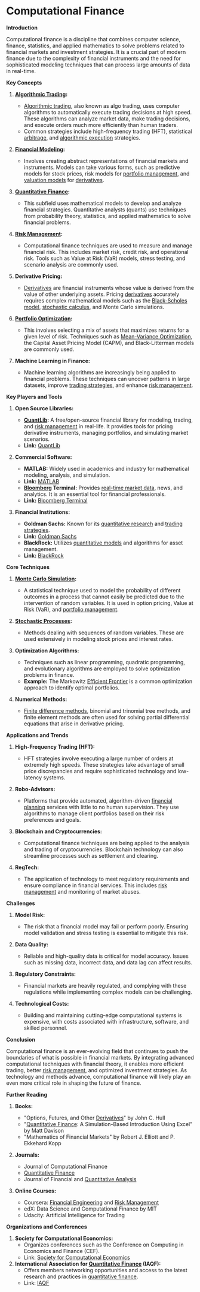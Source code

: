 # Computational Finance

**Introduction**

Computational finance is a discipline that combines computer science, finance, statistics, and applied mathematics to solve problems related to financial markets and investment strategies. It is a crucial part of modern finance due to the complexity of financial instruments and the need for sophisticated modeling techniques that can process large amounts of data in real-time.

**Key Concepts**

1. **[Algorithmic Trading](../a/algorithmic_trading.md):** 
   - [Algorithmic trading](../a/algorithmic_trading.md), also known as algo trading, uses computer algorithms to automatically execute trading decisions at high speed. These algorithms can analyze market data, make trading decisions, and execute orders much more efficiently than human traders.
   - Common strategies include high-frequency trading (HFT), statistical [arbitrage](../a/arbitrage.md), and [algorithmic execution](../a/algorithmic_execution.md) strategies.

2. **[Financial Modeling](../f/financial_modeling.md):**
   - Involves creating abstract representations of financial markets and instruments. Models can take various forms, such as predictive models for stock prices, risk models for [portfolio management](../p/portfolio_management.md), and [valuation models](../v/valuation_models.md) for [derivatives](../d/derivatives.md).

3. **[Quantitative Finance](../q/quantitative_finance.md):**
   - This subfield uses mathematical models to develop and analyze financial strategies. Quantitative analysts (quants) use techniques from probability theory, statistics, and applied mathematics to solve financial problems.

4. **[Risk Management](../r/risk_management.md):**
   - Computational finance techniques are used to measure and manage financial risk. This includes market risk, credit risk, and operational risk. Tools such as Value at Risk (VaR) models, stress testing, and scenario analysis are commonly used.

5. **Derivative Pricing:**
   - [Derivatives](../d/derivatives.md) are financial instruments whose value is derived from the value of other underlying assets. Pricing [derivatives](../d/derivatives.md) accurately requires complex mathematical models such as the [Black-Scholes model](../b/black-scholes_model.md), [stochastic calculus](../s/stochastic_calculus.md), and Monte Carlo simulations.

6. **[Portfolio Optimization](../p/portfolio_optimization.md):**
   - This involves selecting a mix of assets that maximizes returns for a given level of risk. Techniques such as [Mean-Variance Optimization](../m/mean-variance_optimization.md), the Capital Asset Pricing Model (CAPM), and Black-Litterman models are commonly used.

7. **Machine Learning in Finance:**
   - Machine learning algorithms are increasingly being applied to financial problems. These techniques can uncover patterns in large datasets, improve [trading strategies](../t/trading_strategies.md), and enhance [risk management](../r/risk_management.md).

**Key Players and Tools**

1. **Open Source Libraries:**
   - **[QuantLib](../q/quantlib.md):** A free/open-source financial library for modeling, trading, and [risk management](../r/risk_management.md) in real-life. It provides tools for pricing derivative instruments, managing portfolios, and simulating market scenarios.
   - **Link:** [QuantLib](https://www.quantlib.org/)

2. **Commercial Software:**
   - **MATLAB:** Widely used in academics and industry for mathematical modeling, analysis, and simulation.
   - **Link:** [MATLAB](https://www.mathworks.com/products/matlab.html)
   - **[Bloomberg](../b/bloomberg.md) Terminal:** Provides [real-time market data](../r/real-time_market_data.md), news, and analytics. It is an essential tool for financial professionals.
   - **Link:** [Bloomberg Terminal](https://www.bloomberg.com/professional/solution/bloomberg-terminal/)

3. **Financial Institutions:**
   - **Goldman Sachs:** Known for its [quantitative research](../q/quantitative_research.md) and [trading strategies](../t/trading_strategies.md).
   - **Link:** [Goldman Sachs](https://www.goldmansachs.com)
   - **BlackRock:** Utilizes [quantitative models](../q/quantitative_models.md) and algorithms for asset management.
   - **Link:** [BlackRock](https://www.blackrock.com)

**Core Techniques**

1. **[Monte Carlo Simulation](../m/monte_carlo_simulation.md):**
   - A statistical technique used to model the probability of different outcomes in a process that cannot easily be predicted due to the intervention of random variables. It is used in option pricing, Value at Risk (VaR), and [portfolio management](../p/portfolio_management.md).

2. **[Stochastic Processes](../s/stochastic_processes.md):**
   - Methods dealing with sequences of random variables. These are used extensively in modeling stock prices and interest rates.

3. **Optimization Algorithms:**
   - Techniques such as linear programming, quadratic programming, and evolutionary algorithms are employed to solve optimization problems in finance.
   - **Example:** The Markowitz [Efficient Frontier](../e/efficient_frontier.md) is a common optimization approach to identify optimal portfolios.

4. **Numerical Methods:**
   - [Finite difference methods](../f/finite_difference_methods.md), binomial and trinomial tree methods, and finite element methods are often used for solving partial differential equations that arise in derivative pricing.

**Applications and Trends**

1. **High-Frequency Trading (HFT):**
   - HFT strategies involve executing a large number of orders at extremely high speeds. These strategies take advantage of small price discrepancies and require sophisticated technology and low-latency systems.

2. **Robo-Advisors:**
   - Platforms that provide automated, algorithm-driven [financial planning](../f/financial_planning.md) services with little to no human supervision. They use algorithms to manage client portfolios based on their risk preferences and goals.

3. **Blockchain and Cryptocurrencies:**
   - Computational finance techniques are being applied to the analysis and trading of cryptocurrencies. Blockchain technology can also streamline processes such as settlement and clearing.

4. **RegTech:**
   - The application of technology to meet regulatory requirements and ensure compliance in financial services. This includes [risk management](../r/risk_management.md) and monitoring of market abuses.

**Challenges**

1. **Model Risk:**
   - The risk that a financial model may fail or perform poorly. Ensuring model validation and stress testing is essential to mitigate this risk.

2. **Data Quality:**
   - Reliable and high-quality data is critical for model accuracy. Issues such as missing data, incorrect data, and data lag can affect results.

3. **Regulatory Constraints:**
   - Financial markets are heavily regulated, and complying with these regulations while implementing complex models can be challenging.

4. **Technological Costs:**
   - Building and maintaining cutting-edge computational systems is expensive, with costs associated with infrastructure, software, and skilled personnel.

**Conclusion**

Computational finance is an ever-evolving field that continues to push the boundaries of what is possible in financial markets. By integrating advanced computational techniques with financial theory, it enables more efficient trading, better [risk management](../r/risk_management.md), and optimized investment strategies. As technology and methods advance, computational finance will likely play an even more critical role in shaping the future of finance.

**Further Reading**

1. **Books:**
   - "Options, Futures, and Other [Derivatives](../d/derivatives.md)" by John C. Hull
   - "[Quantitative Finance](../q/quantitative_finance.md): A Simulation-Based Introduction Using Excel" by Matt Davison
   - "Mathematics of Financial Markets" by Robert J. Elliott and P. Ekkehard Kopp

2. **Journals:**
   - Journal of Computational Finance
   - [Quantitative Finance](../q/quantitative_finance.md)
   - Journal of Financial and [Quantitative Analysis](../q/quantitative_analysis.md)

3. **Online Courses:**
   - Coursera: [Financial Engineering](../f/financial_engineering.md) and [Risk Management](../r/risk_management.md)
   - edX: Data Science and Computational Finance by MIT
   - Udacity: Artificial Intelligence for Trading

**Organizations and Conferences**

1. **Society for Computational Economics:**
   - Organizes conferences such as the Conference on Computing in Economics and Finance (CEF).
   - Link: [Society for Computational Economics](https://comp-econ.org/)
2. **International Association for [Quantitative Finance](../q/quantitative_finance.md) (IAQF):**
   - Offers members networking opportunities and access to the latest research and practices in [quantitative finance](../q/quantitative_finance.md).
   - Link: [IAQF](https://iaqf.org/)